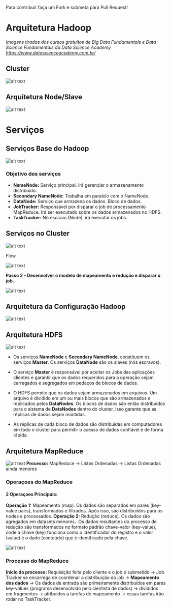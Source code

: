 Para contribuir faça um Fork e submeta para Pull Request!

# Arquitetura Hadoop

*Imagens tiradas dos cursos gratuitos de Big Data Fundamentals e Data Science Fundamentals da Data Science Academy*
*https://www.datascienceacademy.com.br/*

## Cluster

![alt text](https://github.com/devwdougherty/personal-developer-wiki/blob/master/Computer%20Science/arquiteturaHadoop-01.png)

## Arquitetura Node/Slave

![alt text](https://github.com/devwdougherty/personal-developer-wiki/blob/master/Computer%20Science/arquiteturaHadoop-02.png)

# Serviços

## Serviços Base do Hadoop

![alt text](https://github.com/devwdougherty/personal-developer-wiki/blob/master/Computer%20Science/arquiteturaHadoop-03.png)

### Objetivo dos serviços

- **NameNode:** Serviço principal. Irá gerenciar o armazenamento distribuído. 
- **Secondary NameNode:** Trabalha em paralelo com o NameNode. 
- **DataNode:** Serviço que armazena os dados. Bloco de dados. 
- **JobTracker:** Responsável por disparar o job de processamento MapReduce. Irá ser executado sobre os dados armazenados no HDFS. 
- **TaskTracker:** Nó escravo (Node), irá executar os jobs.

## Serviços no Cluster

![alt text](https://github.com/devwdougherty/personal-developer-wiki/blob/master/Computer%20Science/arquiteturaHadoop-04.png)

Flow

![alt text](https://github.com/devwdougherty/personal-developer-wiki/blob/master/Computer%20Science/arquiteturaHadoop-05.png)

**Passo 2 - Desenvolver o modelo de mapeamento e redução e disparar o job.**

![alt text](https://github.com/devwdougherty/personal-developer-wiki/blob/master/Computer%20Science/arquiteturaHadoop-06.png)

## Arquitetura da Configuração Hadoop

![alt text](https://github.com/devwdougherty/personal-developer-wiki/blob/master/Computer%20Science/arquiteturaHadoop-07.png)

## Arquitetura HDFS

![alt text](https://github.com/devwdougherty/personal-developer-wiki/blob/master/Computer%20Science/arquiteturaHadoop-08.png)

- Os serviços **NameNode** e **Secondary NameNode**, constituem os serviços **Master**. Os serviços **DataNode** são os slaves (nós escravos). 

- O serviço **Master** é responsável por aceitar os Jobs das aplicações clientes e garantir que os dados requeridos para a operação sejam carregados e segregados em pedaços de blocos de dados. 

- O HDFS permite que os dados sejam armazenados em arquivos. Um arquivo é dividido em um ou mais blocos que são armazenados e replicados pelos **DataNodes**. Os blocos de dados são então distribuídos para o sistema de **DataNodes** dentro do cluster. Isso garante que as réplicas de dados sejam mantidas. 

- As réplicas de cada bloco de dados são distribuídas em computadores em todo o cluster para permitir o acesso de dados confiável e de forma rápida.

## Arquitetura MapReduce

![alt text](https://github.com/devwdougherty/personal-developer-wiki/blob/master/Computer%20Science/arquiteturaHadoop-09.png)
**Processo:** MapReduce -> Listas Ordenadas -> Listas Ordenadas ainda menores

### Operaçoes do MapReduce

#### 2 Operaçoes Principais:

**Operação 1:** Mapeamento (map). Os dados são separados em pares (key-value pairs), transformados e filtrados. Após isso, são distribuiídos para os nodes e processados.
**Operação 2:** Redução (reduce). Os dados são agregados em datasets menores.  Os dados resultantes do processo de redução são transformados no formato padrão chave-valor (key-value), onde a chave (key) funciona como o identificador do registro e o valor (value) é o dado (conteúdo) que é identificado pela chave. 

![alt text](https://github.com/devwdougherty/personal-developer-wiki/blob/master/Computer%20Science/arquiteturaHadoop-10.png)

### Processo do MapReduce

**Início do processo:** Requisição feita pelo cliente e o job é submetido -> Job Tracker se encarrega de coordenar a distribuição do job -> **Mapeamento dos dados** -> Os dados de entrada são primeiramente distribuídos em pares key-values (programa desenvolvido pelo cientista de dados) -> divididos em fragmentos -> atribuídos a tarefas de mapeamento -> essas tarefas irão rodar no TaskTracker.
